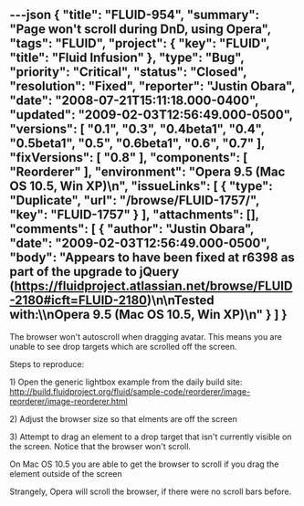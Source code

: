 ---json
{
  "title": "FLUID-954",
  "summary": "Page won't scroll during DnD, using Opera",
  "tags": "FLUID",
  "project": {
    "key": "FLUID",
    "title": "Fluid Infusion"
  },
  "type": "Bug",
  "priority": "Critical",
  "status": "Closed",
  "resolution": "Fixed",
  "reporter": "Justin Obara",
  "date": "2008-07-21T15:11:18.000-0400",
  "updated": "2009-02-03T12:56:49.000-0500",
  "versions": [
    "0.1",
    "0.3",
    "0.4beta1",
    "0.4",
    "0.5beta1",
    "0.5",
    "0.6beta1",
    "0.6",
    "0.7"
  ],
  "fixVersions": [
    "0.8"
  ],
  "components": [
    "Reorderer"
  ],
  "environment": "Opera 9.5 (Mac OS 10.5, Win XP)\n",
  "issueLinks": [
    {
      "type": "Duplicate",
      "url": "/browse/FLUID-1757/",
      "key": "FLUID-1757"
    }
  ],
  "attachments": [],
  "comments": [
    {
      "author": "Justin Obara",
      "date": "2009-02-03T12:56:49.000-0500",
      "body": "Appears to have been fixed at r6398 as part of the upgrade to jQuery (<https://fluidproject.atlassian.net/browse/FLUID-2180#icft=FLUID-2180>)\n\nTested with:\\\nOpera 9.5 (Mac OS 10.5, Win XP)\n"
    }
  ]
}
---
The browser won't autoscroll when dragging avatar. This means you are unable to see drop targets which are scrolled off the screen.

Steps to reproduce:

1\) Open the generic lightbox example from the daily build site:\
<http://build.fluidproject.org/fluid/sample-code/reorderer/image-reorderer/image-reorderer.html>

2\) Adjust the browser size so that elments are off the screen

3\) Attempt to drag an element to a drop target that isn't currently visible on the screen. Notice that the browser won't scroll.

On Mac OS 10.5 you are able to get the browser to scroll if you drag the element outside of the screen

Strangely, Opera will scroll the browser, if there were no scroll bars before.

        